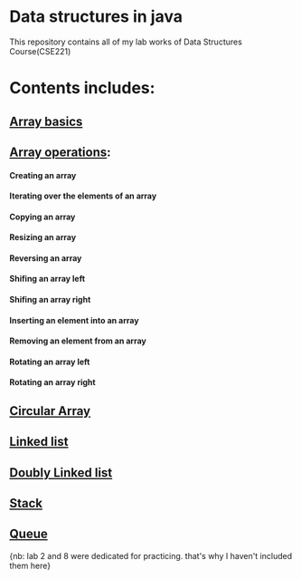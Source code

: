 # Data structures in java
This repository contains all of my lab works of Data Structures Course(CSE221) 

# Contents includes:

## [Array basics](https://github.com/sajjad-ahmed/Data-Structures/tree/master/src/lab01_array_basics)

## [Array operations](https://github.com/sajjad-ahmed/Data-Structures/tree/master/src/lab03_Array_Operations):

#### Creating an array

#### Iterating over the elements of an array

#### Copying an array

#### Resizing an array

#### Reversing an array

#### Shifing an array left

#### Shifing an array right

#### Inserting an element into an array

#### Removing an element from an array

#### Rotating an array left

#### Rotating an array right

## [Circular Array](https://github.com/sajjad-ahmed/Data-Structures/tree/master/src/lab04_Circular_Array)

## [Linked list](https://github.com/sajjad-ahmed/Data-Structures/tree/master/src/lab05_LinkedList)

## [Doubly Linked list](https://github.com/sajjad-ahmed/Data-Structures/tree/master/src/lab06_DoublyList)

## [Stack](https://github.com/sajjad-ahmed/Data-Structures/tree/master/src/lab07_Stack)

## [Queue](https://github.com/sajjad-ahmed/Data-Structures/tree/master/src/lab09_Queue)

{nb: lab 2 and 8 were dedicated for practicing. that's why I haven't included them here}
